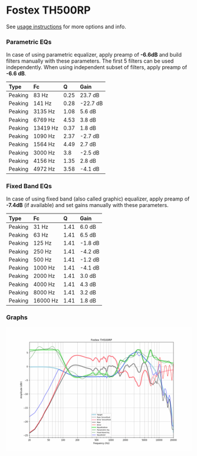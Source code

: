 # Fostex TH500RP
See [usage instructions](https://github.com/jaakkopasanen/AutoEq#usage) for more options and info.

### Parametric EQs
In case of using parametric equalizer, apply preamp of **-6.6dB** and build filters manually
with these parameters. The first 5 filters can be used independently.
When using independent subset of filters, apply preamp of **-6.6 dB**.

| Type    | Fc       |    Q | Gain     |
|:--------|:---------|:-----|:---------|
| Peaking | 83 Hz    | 0.25 | 23.7 dB  |
| Peaking | 141 Hz   | 0.28 | -22.7 dB |
| Peaking | 3135 Hz  | 1.08 | 5.6 dB   |
| Peaking | 6769 Hz  | 4.53 | 3.8 dB   |
| Peaking | 13419 Hz | 0.37 | 1.8 dB   |
| Peaking | 1090 Hz  | 2.37 | -2.7 dB  |
| Peaking | 1564 Hz  | 4.49 | 2.7 dB   |
| Peaking | 3000 Hz  | 3.8  | -2.5 dB  |
| Peaking | 4156 Hz  | 1.35 | 2.8 dB   |
| Peaking | 4972 Hz  | 3.58 | -4.1 dB  |

### Fixed Band EQs
In case of using fixed band (also called graphic) equalizer, apply preamp of **-7.4dB**
(if available) and set gains manually with these parameters.

| Type    | Fc       |    Q | Gain    |
|:--------|:---------|:-----|:--------|
| Peaking | 31 Hz    | 1.41 | 6.0 dB  |
| Peaking | 63 Hz    | 1.41 | 6.5 dB  |
| Peaking | 125 Hz   | 1.41 | -1.8 dB |
| Peaking | 250 Hz   | 1.41 | -4.2 dB |
| Peaking | 500 Hz   | 1.41 | -1.2 dB |
| Peaking | 1000 Hz  | 1.41 | -4.1 dB |
| Peaking | 2000 Hz  | 1.41 | 3.0 dB  |
| Peaking | 4000 Hz  | 1.41 | 4.3 dB  |
| Peaking | 8000 Hz  | 1.41 | 3.2 dB  |
| Peaking | 16000 Hz | 1.41 | 1.8 dB  |

### Graphs
![](./Fostex%20TH500RP.png)